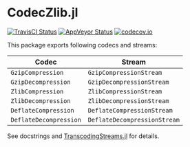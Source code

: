 CodecZlib.jl
============

[![TravisCI Status][travisci-img]][travisci-url]
[![AppVeyor Status][appveyor-img]][appveyor-url]
[![codecov.io][codecov-img]][codecov-url]

This package exports following codecs and streams:

| Codec                  | Stream                       |
| ---------------------- | ---------------------------- |
| `GzipCompression`      | `GzipCompressionStream`      |
| `GzipDecompression`    | `GzipDecompressionStream`    |
| `ZlibCompression`      | `ZlibCompressionStream`      |
| `ZlibDecompression`    | `ZlibDecompressionStream`    |
| `DeflateCompression`   | `DeflateCompressionStream`   |
| `DeflateDecompression` | `DeflateDecompressionStream` |

See docstrings and [TranscodingStreams.jl](https://github.com/bicycle1885/TranscodingStreams.jl) for details.

[travisci-img]: https://travis-ci.org/bicycle1885/CodecZlib.jl.svg?branch=master
[travisci-url]: https://travis-ci.org/bicycle1885/CodecZlib.jl
[appveyor-img]: https://ci.appveyor.com/api/projects/status/xy5bx1fdvuxgemph?svg=true
[appveyor-url]: https://ci.appveyor.com/project/bicycle1885/codeczlib-jl
[codecov-img]: http://codecov.io/github/bicycle1885/CodecZlib.jl/coverage.svg?branch=master
[codecov-url]: http://codecov.io/github/bicycle1885/CodecZlib.jl?branch=master
